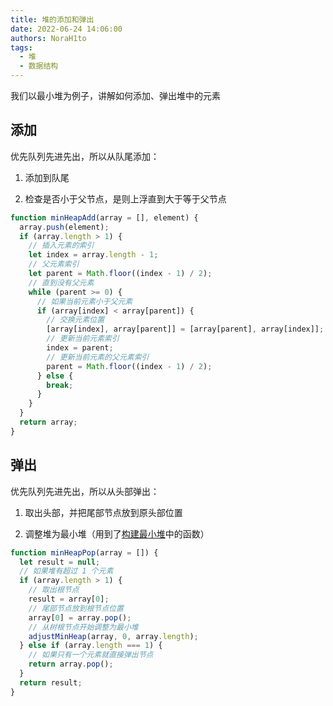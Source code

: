 ```yaml
---
title: 堆的添加和弹出
date: 2022-06-24 14:06:00
authors: NoraH1to
tags:
  - 堆
  - 数据结构
---
```


我们以最小堆为例子，讲解如何添加、弹出堆中的元素

## 添加

优先队列先进先出，所以从队尾添加：

1. 添加到队尾

2. 检查是否小于父节点，是则上浮直到大于等于父节点

```javascript
function minHeapAdd(array = [], element) {
  array.push(element);
  if (array.length > 1) {
    // 插入元素的索引
    let index = array.length - 1;
    // 父元素索引
    let parent = Math.floor((index - 1) / 2);
    // 直到没有父元素
    while (parent >= 0) {
      // 如果当前元素小于父元素
      if (array[index] < array[parent]) {
        // 交换元素位置
        [array[index], array[parent]] = [array[parent], array[index]];
        // 更新当前元素索引
        index = parent;
        // 更新当前元素的父元素索引
        parent = Math.floor((index - 1) / 2);
      } else {
        break;
      }
    }
  }
  return array;
}
```

## 弹出

优先队列先进先出，所以从头部弹出：

1. 取出头部，并把尾部节点放到原头部位置

2. 调整堆为最小堆（用到了[构建最小堆](../build#最小堆)中的函数）

```javascript
function minHeapPop(array = []) {
  let result = null;
  // 如果堆有超过 1 个元素
  if (array.length > 1) {
    // 取出根节点
    result = array[0];
    // 尾部节点放到根节点位置
    array[0] = array.pop();
    // 从树根节点开始调整为最小堆
    adjustMinHeap(array, 0, array.length);
  } else if (array.length === 1) {
    // 如果只有一个元素就直接弹出节点
    return array.pop();
  }
  return result;
}
```
